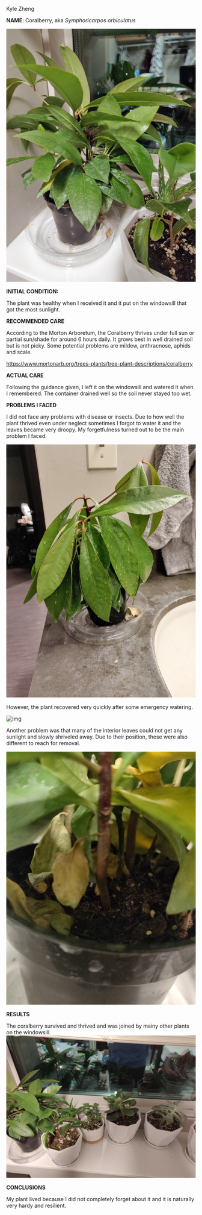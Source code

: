 Kyle Zheng

**NAME**: Coralberry, aka *Symphoricarpos orbiculatus*

![A picture containing plant, flower, spathiphyllum  Description automatically generated](./plant1.jpg)

**INITIAL CONDITION:**

The plant was healthy when I received it and it put on the windowsill that got the most sunlight. 

**RECOMMENDED CARE**

According to the Morton Arboretum, the Coralberry thrives under full sun or partial sun/shade for around 6 hours daily. It grows best in well drained soil but is not picky. Some potential problems are mildew, anthracnose, aphids and scale.

https://www.mortonarb.org/trees-plants/tree-plant-descriptions/coralberry

**ACTUAL CARE**

Following the guidance given, I left it on the windowsill and watered it when I remembered. The container drained well so the soil never stayed too wet.

**PROBLEMS I FACED**

I did not face any problems with disease or insects. Due to how well the plant thrived even under neglect sometimes I forgot to water it and the leaves became very droopy. My forgetfulness turned out to be the main problem I faced.

![img](./plant_sad.jpg)

However, the plant recovered very quickly after some emergency watering. 

![img](./planttimelapse.gif)

Another problem was that many of the interior leaves could not get any sunlight and slowly shriveled away. Due to their position, these were also different to reach for removal.

![A picture containing plant](./plant_leaves.jpg)

 

**RESULTS**

 The coralberry survived and thrived and was joined by mainy other plants on the windowsill.![A picture containing table, plate, plant  Description automatically generated](./plant_family.jpg)

**CONCLUSIONS**

My plant lived because I did not completely forget about it and it is naturally very hardy and resilient. 

